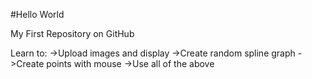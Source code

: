 #Hello World

My First Repository on GitHub

Learn to:
->Upload images and display
->Create random spline graph
->Create points with mouse
->Use all of the above


